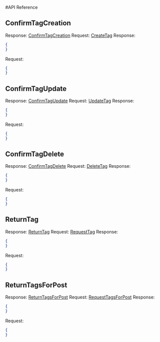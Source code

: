 #API Reference
## ConfirmTagCreation
Response: [ConfirmTagCreation](This) Request: [CreateTag](Gateway)
Response:
```json
{
}
```
Request:
```json
{
}
```
## ConfirmTagUpdate
Response: [ConfirmTagUpdate](This) Request: [UpdateTag](Gateway)
Response:
```json
{
}
```
Request:
```json
{
}
```
## ConfirmTagDelete
Response: [ConfirmTagDelete](This) Request: [DeleteTag](Gateway)
Response:
```json
{
}
```
Request:
```json
{
}
```
## ReturnTag
Response: [ReturnTag]() Request: [RequestTag](Gateway)
Response:
```json
{
}
```
Request:
```json
{
}
```
## ReturnTagsForPost
Response: [ReturnTagsForPost]() Request: [RequestTagsForPost](Gateway)
Response:
```json
{
}
```
Request:
```json
{
}
```
